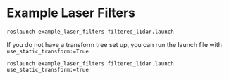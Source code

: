 # Example Laser Filters


```
roslaunch example_laser_filters filtered_lidar.launch
```


If you do not have a transform tree set up, you can run the launch file with `use_static_transform:=True`


```
roslaunch example_laser_filters filtered_lidar.launch use_static_transform:=true
```


